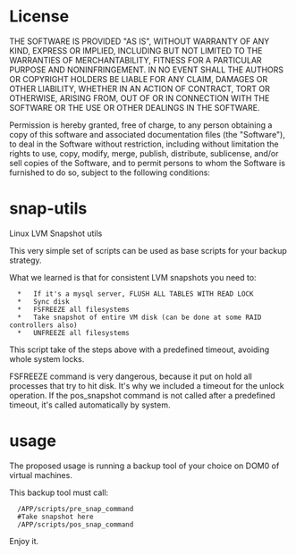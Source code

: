 License
==========
THE SOFTWARE IS PROVIDED "AS IS", WITHOUT WARRANTY OF ANY KIND, EXPRESS OR IMPLIED, INCLUDING BUT NOT LIMITED TO THE WARRANTIES OF MERCHANTABILITY, FITNESS FOR A PARTICULAR PURPOSE AND NONINFRINGEMENT. IN NO EVENT SHALL THE AUTHORS OR COPYRIGHT HOLDERS BE LIABLE FOR ANY CLAIM, DAMAGES OR OTHER LIABILITY, WHETHER IN AN ACTION OF CONTRACT, TORT OR OTHERWISE, ARISING FROM, OUT OF OR IN CONNECTION WITH THE SOFTWARE OR THE USE OR OTHER DEALINGS IN THE SOFTWARE. 

Permission is hereby granted, free of charge, to any person obtaining a copy of this software and associated documentation files (the "Software"), to deal in the Software without restriction, including without limitation the rights to use, copy, modify, merge, publish, distribute, sublicense, and/or sell copies of the Software, and to permit persons to whom the Software is furnished to do so, subject to the following conditions:


snap-utils
==========

Linux LVM Snapshot utils

This very simple set of scripts can be used as base scripts for your backup strategy.

What we learned is that for consistent LVM snapshots you need to:

      *   If it's a mysql server, FLUSH ALL TABLES WITH READ LOCK
      *   Sync disk
      *   FSFREEZE all filesystems
      *   Take snapshot of entire VM disk (can be done at some RAID controllers also)
      *   UNFREEZE all filesystems

This script take of the steps above with a predefined timeout, avoiding whole system locks. 

FSFREEZE command is very dangerous, because it put on hold all processes that try to hit disk. It's why we included a timeout for the unlock operation. If the pos_snapshot command is not called after a predefined timeout, it's called automatically by system.

usage
=====

The proposed usage is running a backup tool of your choice on DOM0 of virtual machines.

This backup tool must call:

      /APP/scripts/pre_snap_command
      #Take snapshot here
      /APP/scripts/pos_snap_command

Enjoy it.
